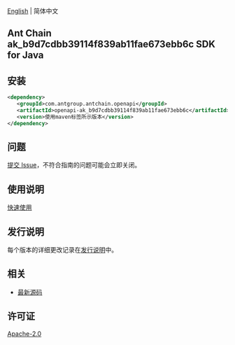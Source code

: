 [English](README.md) | 简体中文

## Ant Chain ak_b9d7cdbb39114f839ab11fae673ebb6c SDK for Java

## 安装

```xml
<dependency>
   <groupId>com.antgroup.antchain.openapi</groupId>
   <artifactId>openapi-ak_b9d7cdbb39114f839ab11fae673ebb6c</artifactId>
   <version>使用maven标签所示版本</version>
</dependency>
```

## 问题

[提交 Issue](https://github.com/alipay/antchain-openapi-prod-sdk/issues/new)，不符合指南的问题可能会立即关闭。

## 使用说明

[快速使用](https://github.com/alipay/antchain-openapi-prod-sdk)

## 发行说明

每个版本的详细更改记录在[发行说明](./ChangeLog.txt)中。

## 相关

- [最新源码](https://github.com/alipay/antchain-openapi-prod-sdk/)

## 许可证

[Apache-2.0](http://www.apache.org/licenses/LICENSE-2.0)
